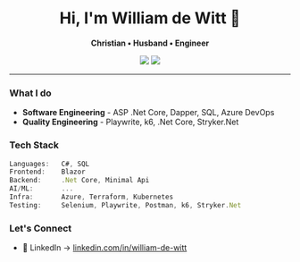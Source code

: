 <h1 align="center">Hi, I'm William de Witt 👋</h1>

<p align="center">
  <b>Christian • Husband • Engineer</b><br>
</p>

<p align="center">
  <a href="https://www.linkedin.com/in/william-de-witt" target="_blank"><img src="https://img.shields.io/badge/LinkedIn-%230077B5.svg?style=for-the-badge&logo=linkedin&logoColor=white"/></a>
  <a href="https://testautomationu.applitools.com/me.html#1a384904"><img src="https://img.shields.io/badge/Test Automation University-%230077B5.svg?style=for-the-badge&logo=tau&logoColor=white"/></a>
</p>

---
### What I do

- **Software Engineering** - ASP .Net Core, Dapper, SQL, Azure DevOps 
- **Quality Engineering** - Playwrite, k6, .Net Core, Stryker.Net

### Tech Stack

```ts
Languages:   C#, SQL
Frontend:    Blazor
Backend:     .Net Core, Minimal Api
AI/ML:       ...
Infra:       Azure, Terraform, Kubernetes
Testing:     Selenium, Playwrite, Postman, k6, Stryker.Net
```

### Let's Connect

- 💼 LinkedIn → [linkedin.com/in/william-de-witt](https://linkedin.com/in/william-de-witt)
